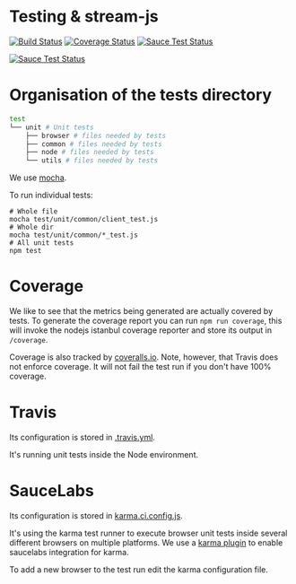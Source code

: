 Testing & stream-js
==================

[![Build Status](https://travis-ci.org/GetStream/stream-js.svg?branch=master)](https://travis-ci.org/GetStream/stream-js)
[![Coverage Status](https://img.shields.io/coveralls/GetStream/stream-js.svg)](https://coveralls.io/r/GetStream/stream-js?branch=master)
[![Sauce Test Status](https://saucelabs.com/buildstatus/tthisk)](https://saucelabs.com/u/tthisk)

[![Sauce Test Status](https://saucelabs.com/browser-matrix/tthisk.svg)](https://saucelabs.com/u/tthisk)

# Organisation of the tests directory

```bash
test
└── unit # Unit tests
    ├── browser # files needed by tests
    ├── common # files needed by tests
    ├── node # files needed by tests
    └── utils # files needed by tests
```

We use [mocha](https://mochajs.org/).

To run individual tests:
```
# Whole file
mocha test/unit/common/client_test.js
# Whole dir
mocha test/unit/common/*_test.js
# All unit tests
npm test
```


# Coverage

We like to see that the metrics being generated are actually covered by tests. To generate the coverage report you can run ``npm run coverage``, this will invoke the nodejs istanbul coverage reporter and store its output in ``/coverage``.

Coverage is also tracked by [coveralls.io](https://coveralls.io/github/GetStream/stream-js). Note, however, that Travis does not enforce coverage. It will not fail the test run if you don't have 100% coverage.


# Travis

Its configuration is stored in [.travis.yml](../.travis.yml).

It's running unit tests inside the Node environment.


# SauceLabs

Its configuration is stored in [karma.ci.config.js](../karma.ci.config.js).

It's using the karma test runner to execute browser unit tests inside several different browsers on multiple platforms. We use a [karma plugin](https://github.com/karma-runner/karma-sauce-launcher) to enable saucelabs integration for karma.

To add a new browser to the test run edit the karma configuration file.
